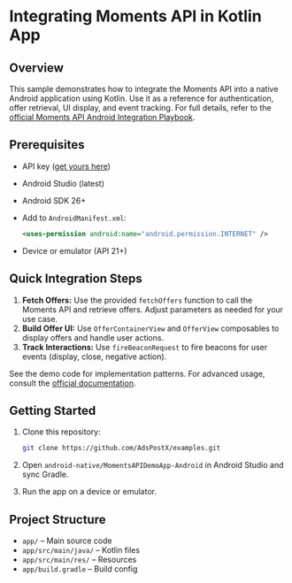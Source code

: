 # Integrating Moments API in Kotlin App

## Overview

This sample demonstrates how to integrate the Moments API into a native Android application using Kotlin. Use it as a reference for authentication, offer retrieval, UI display, and event tracking. For full details, refer to the [official Moments API Android Integration Playbook](https://docs.momentscience.com/moments-api-android-integration-playbook).

## Prerequisites

- API key ([get yours here](https://docs.momentscience.com/apis-documentation#YET9v))
- Android Studio (latest)
- Android SDK 26+
- Add to `AndroidManifest.xml`:

  ```xml
  <uses-permission android:name="android.permission.INTERNET" />
  ```

- Device or emulator (API 21+)

## Quick Integration Steps

1. **Fetch Offers:**
   Use the provided `fetchOffers` function to call the Moments API and retrieve offers. Adjust parameters as needed for your use case.
2. **Build Offer UI:**
   Use `OfferContainerView` and `OfferView` composables to display offers and handle user actions.
3. **Track Interactions:**
   Use `fireBeaconRequest` to fire beacons for user events (display, close, negative action).

See the demo code for implementation patterns. For advanced usage, consult the [official documentation](https://docs.momentscience.com/moments-api-android-integration-playbook).

## Getting Started

1. Clone this repository:

   ```sh
   git clone https://github.com/AdsPostX/examples.git
   ```

2. Open `android-native/MomentsAPIDemoApp-Android` in Android Studio and sync Gradle.
3. Run the app on a device or emulator.

## Project Structure

- `app/` – Main source code
- `app/src/main/java/` – Kotlin files
- `app/src/main/res/` – Resources
- `app/build.gradle` – Build config
